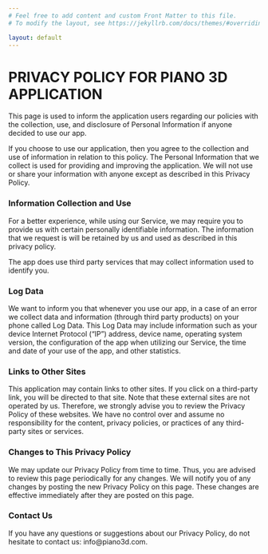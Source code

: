 ```yaml
---
# Feel free to add content and custom Front Matter to this file.
# To modify the layout, see https://jekyllrb.com/docs/themes/#overriding-theme-defaults

layout: default
---
```


<div class="container col-10 col-md-6 privacy-policy p-4">
      <h1 class="mt-2 mb-3">PRIVACY POLICY FOR PIANO 3D APPLICATION</h1>
      <p>
        This page is used to inform the application users regarding our policies
        with the collection, use, and disclosure of Personal Information if
        anyone decided to use our app.
      </p>
      <p>
        If you choose to use our application, then you agree to the collection
        and use of information in relation to this policy. The Personal
        Information that we collect is used for providing and improving the
        application. We will not use or share your information with anyone
        except as described in this Privacy Policy.
      </p>
      <h3>Information Collection and Use</h3>
      <p>
        For a better experience, while using our Service, we may require you to
        provide us with certain personally identifiable information. The
        information that we request is will be retained by us and used as
        described in this privacy policy.
      </p>
      <p>
        The app does use third party services that may collect information used
        to identify you.
      </p>
      <h3>Log Data</h3>
      <p>
        We want to inform you that whenever you use our app, in a case of an
        error we collect data and information (through third party products) on
        your phone called Log Data. This Log Data may include information such
        as your device Internet Protocol (“IP”) address, device name, operating
        system version, the configuration of the app when utilizing our Service,
        the time and date of your use of the app, and other statistics.
      </p>
      <h3>Links to Other Sites</h3>
      <p>
        This application may contain links to other sites. If you click on a
        third-party link, you will be directed to that site. Note that these
        external sites are not operated by us. Therefore, we strongly advise you
        to review the Privacy Policy of these websites. We have no control over
        and assume no responsibility for the content, privacy policies, or
        practices of any third-party sites or services.
      </p>
      <h3>Changes to This Privacy Policy</h3>
      <p>
        We may update our Privacy Policy from time to time. Thus, you are
        advised to review this page periodically for any changes. We will notify
        you of any changes by posting the new Privacy Policy on this page. These
        changes are effective immediately after they are posted on this page.
      </p>
      <h3>Contact Us</h3>
      <p>
        If you have any questions or suggestions about our Privacy Policy, do
        not hesitate to contact us: info@piano3d.com.
      </p>
    </div>

